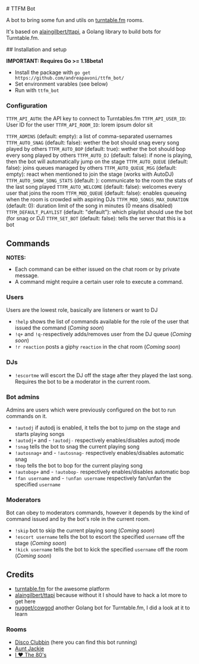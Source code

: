 # TTFM Bot

A bot to bring some fun and utils on [turntable.fm](https://turntable.fm) rooms.

It's based on [alaingilbert/ttapi](https://github.com/alaingilbert/ttapi), a Golang library to build bots for Turntable.fm.

## Installation and setup

**IMPORTANT: Requires Go >= 1.18beta1**

- Install the package with `go get https://github.com/andreapavoni/ttfm_bot/`
- Set environment varables (see below)
- Run with `ttfm_bot`

### Configuration

`TTFM_API_AUTH`: the API key to connect to Turntables.fm
`TTFM_API_USER_ID`: User ID for the user
`TTFM_API_ROOM_ID`: lorem ipsum dolor sit

`TTFM_ADMINS` (default: empty): a list of comma-separated usernames
`TTFM_AUTO_SNAG` (default: false): wether the bot should snag every song played by others
`TTFM_AUTO_BOP` (default: true): wether the bot should bop every song played by others
`TTFM_AUTO_DJ` (default: false): if none is playing, then the bot will automatically jump on the stage
`TTFM_AUTO_QUEUE` (default: false): joins queues managed by others
`TTFM_AUTO_QUEUE_MSG` (default: empty): react when mentioned to join the stage (works with AutoDJ)
`TTFM_AUTO_SHOW_SONG_STATS` (default: ): communicate to the room the stats of the last song played
`TTFM_AUTO_WELCOME` (default: false): welcomes every user that joins the room
`TTFM_MOD_QUEUE` (default: false): enables queueing when the room is crowded with aspiring DJs
`TTFM_MOD_SONGS_MAX_DURATION` (default: 0): duration limit of the song in minutes (0 means disabled)
`TTFM_DEFAULT_PLAYLIST` (default: "default"): which playlist should use the bot (for snag or DJ)
`TTFM_SET_BOT` (default: false): tells the server that this is a bot

## Commands

**NOTES:**

- Each command can be either issued on the chat room or by private message.
- A command might require a certain user role to execute a command.

### Users

Users are the lowest role, basically are listeners or want to DJ

- `!help` shows the list of commands available for the role of the user that issued the command (_Coming soon_)
- `!q+` and `!q-`respectively adds/removes user from the DJ queue (_Coming soon_)
- `!r reaction` posts a giphy `reaction` in the chat room (_Coming soon_)

### DJs

- `!escortme` will escort the DJ off the stage after they played the last song. Requires the bot to be a moderator in the current room.

### Bot admins

Admins are users which were previously configured on the bot to run commands on it.

- `!autodj` if autodj is enabled, it tells the bot to jump on the stage and starts playing songs
- `!autodj+` and - `!autodj-` respectively enables/disables autodj mode
- `!snag` tells the bot to snag the current playing song
- `!autosnag+` and - `!autosnag-` respectively enables/disables automatic snag
- `!bop` tells the bot to bop for the current playing song
- `!autobop+` and - `!autobop-` respectively enables/disables automatic bop
- `!fan username` and - `!unfan username` respectively fan/unfan the specified `username`

### Moderators

Bot can obey to moderators commands, however it depends by the kind of command issued and by the bot's role in the current room.

- `!skip` bot to skip the current playing song (_Coming soon_)
- `!escort username` tells the bot to escort the specified `username` off the stage (_Coming soon_)
- `!kick username` tells the bot to kick the specified `username` off the room (_Coming soon_)

## Credits

- [turntable.fm](https://turntable.fm) for the awesome platform
- [alaingilbert/ttapi](https://github.com/alaingilbert/ttapi) because without it I should have to hack a lot more to get here
- [nugget/cowgod](https://github.com/nugget/cowgod) another Golang bot for Turntable.fm, I did a look at it to learn

### Rooms

- [Disco Clubbin](https://turntable.fm/disco_clubbing) (here you can find this bot running)
- [Aunt Jackie](https://turntable.fm/aunt_jackie)
- [I ❤️ The 80's](https://turntable.fm/i_the_80s)
